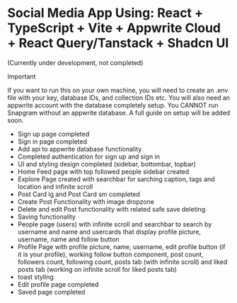 # Social Media App Using: React + TypeScript + Vite + Appwrite Cloud + React Query/Tanstack + Shadcn UI

(Currently under development, not completed)

> [!IMPORTANT]
> If you want to run this on your own machine, you will need to create an .env file with your key, database IDs, and collection IDs etc. You will also need an appwrite account with the database completely setup. You CANNOT run Snapgram without an appwrite database. A full guide on setup will be added soon.

- Sign up page completed
- Sign in page completed
- Add api to appwrite database functionality
- Completed authentication for sign up and sign in
- UI and styling design completed (sidebar, bottombar, topbar)
- Home Feed page with top followed people sidebar created
- Explore Page created with searchbar for sarching caption, tags and location and infinite scroll
- Post Card lg and Post Card sm completed
- Create Post Functionality with image dropzone
- Delete and edit Post functionality with related safe save deleting
- Saving functionality
- People page (users) with infinite scroll and searchbar to search by username and name and usercards that display profile picture, username, name and follow button
- Profile Page with profile picture, name, username, edit profile button (if it is your profile), working follow button component, post count, followers count, following count, posts tab (with infinite scroll) and liked posts tab (working on infinite scroll for liked posts tab)
- toast styling
- Edit profile page completed
- Saved page completed
